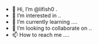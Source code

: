 - 👋 Hi, I’m @lifish0 .
- 👀 I’m interested in ..
- 🌱 I’m currently learning ....
- 💞️ I’m looking to collaborate on ..
- 📫 How to reach me ....

<!---
lifish0/lifish0 is a ✨ special ✨ repository because its `README.md` (this file) appears on your GitHub profile.
You can click the Preview link to take a look at your changes.
--->
